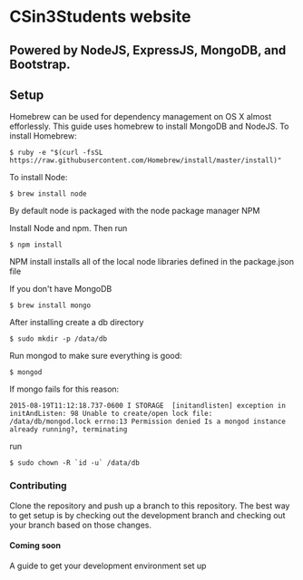 # CSin3Students website
## Powered by NodeJS, ExpressJS, MongoDB, and Bootstrap.

## Setup

Homebrew can be used for dependency management on OS X almost efforlessly.
This guide uses homebrew to install MongoDB and NodeJS.
To install Homebrew:
```
$ ruby -e "$(curl -fsSL https://raw.githubusercontent.com/Homebrew/install/master/install)"
```
To install Node:
```
$ brew install node
```
By default node is packaged with the node package manager NPM

Install Node and npm. Then run
```
$ npm install
```
NPM install installs all of the local node libraries defined in the package.json file

If you don't have MongoDB
```
$ brew install mongo
```
After installing create a db directory
```
$ sudo mkdir -p /data/db 
```
Run mongod to make sure everything is good:
```
$ mongod
```
If mongo fails for this reason:
```
2015-08-19T11:12:18.737-0600 I STORAGE  [initandlisten] exception in initAndListen: 98 Unable to create/open lock file: /data/db/mongod.lock errno:13 Permission denied Is a mongod instance already running?, terminating
```
run
```
$ sudo chown -R `id -u` /data/db
```

### Contributing
Clone the repository and push up a branch to this repository.
The best way to get setup is by checking out the development branch
and checking out your branch based on those changes.

#### Coming soon
A guide to get your development environment set up
